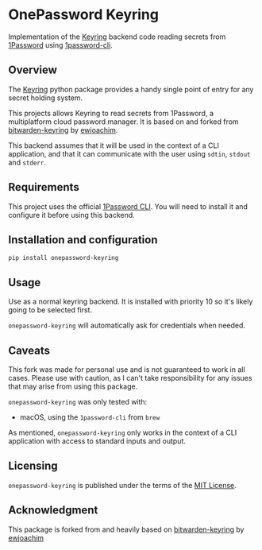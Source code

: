 # OnePassword Keyring

Implementation of the [Keyring](https://pypi.org/project/keyring/) backend code reading secrets from [1Password](https://1password.com) using [1password-cli](https://developer.1password.com/docs/cli/get-started/).

## Overview

The [Keyring](https://pypi.org/project/keyring/) python package provides a handy single point of entry for any secret holding system.

This projects allows Keyring to read secrets from 1Password, a multiplatform cloud password manager. It is based on and forked from [bitwarden-keyring](https://github.com/ewjoachim/bitwarden-keyring) by [ewjoachim](https://github.com/ewjoachim).

This backend assumes that it will be used in the context of a CLI application, and that it can communicate with the user using `sdtin`, `stdout` and `stderr`.

## Requirements

This project uses the official [1Password CLI](https://developer.1password.com/docs/cli/get-started/). You will need to install it and configure it before using this backend.

## Installation and configuration

```
pip install onepassword-keyring
```

## Usage

Use as a normal keyring backend. It is installed with priority 10 so it's likely going to be selected
first.

`onepassword-keyring` will automatically ask for credentials when needed.

## Caveats

This fork was made for personal use and is not guaranteed to work in all cases. Please use with caution, as I can't take responsibility for any issues that may arise from using this package.

`onepassword-keyring` was only tested with:
- macOS, using the `1password-cli` from `brew`

As mentioned, `onepassword-keyring` only works in the context of a CLI application with access to standard inputs and output.

## Licensing

`onepassword-keyring` is published under the terms of the [MIT License](LICENSE.md).

## Acknowledgment

This package is forked from and heavily based on [bitwarden-keyring](https://github.com/ewjoachim/bitwarden-keyring) by [ewjoachim](https://github.com/ewjoachim)